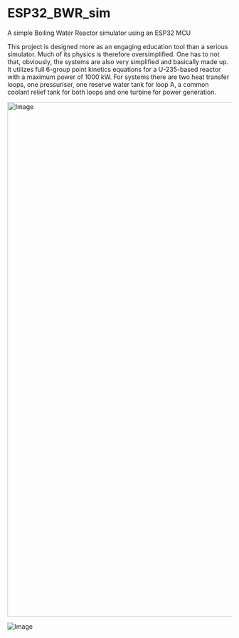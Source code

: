 # ESP32_BWR_sim
A simple Boiling Water Reactor simulator using an ESP32 MCU

This project is designed more as an engaging education tool than a serious simulator.
Much of its physics is therefore oversimplified.
One has to not that, obviously, the systems are also very simplified and basically made up.
It utilizes full 6-group point kinetics equations for a U-235-based reactor with a maximum power of 1000 kW.
For systems there are two heat transfer loops, one pressuriser, one reserve water tank for loop A, a common coolant relief tank for both loops and one turbine for power generation.

<img width="1156" alt="Image" src="https://github.com/user-attachments/assets/d4473f26-9b66-4aaf-af8a-b7f6404f9bea" />

![Image](https://github.com/user-attachments/assets/8e7e51bb-6524-4dc5-8cfb-d498f9d982a3)
